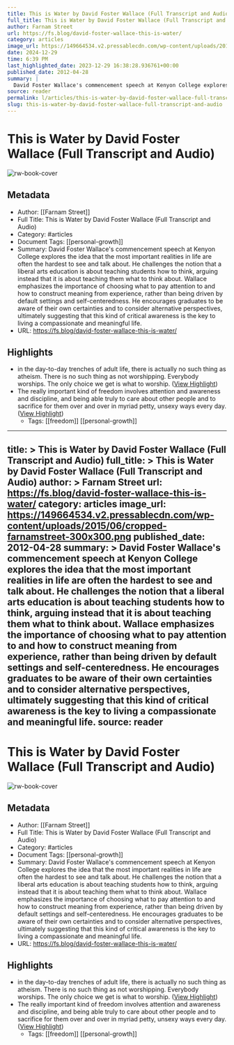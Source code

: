 ```yaml
---
title: This is Water by David Foster Wallace (Full Transcript and Audio)
full_title: This is Water by David Foster Wallace (Full Transcript and Audio)
author: Farnam Street
url: https://fs.blog/david-foster-wallace-this-is-water/
category: articles
image_url: https://149664534.v2.pressablecdn.com/wp-content/uploads/2015/06/cropped-farnamstreet-300x300.png
date: 2024-12-29
time: 6:39 PM
last_highlighted_date: 2023-12-29 16:38:28.936761+00:00
published_date: 2012-04-28
summary: |
  David Foster Wallace's commencement speech at Kenyon College explores the idea that the most important realities in life are often the hardest to see and talk about. He challenges the notion that a liberal arts education is about teaching students how to think, arguing instead that it is about teaching them what to think about. Wallace emphasizes the importance of choosing what to pay attention to and how to construct meaning from experience, rather than being driven by default settings and self-centeredness. He encourages graduates to be aware of their own certainties and to consider alternative perspectives, ultimately suggesting that this kind of critical awareness is the key to living a compassionate and meaningful life.
source: reader
permalink: l/articles/this-is-water-by-david-foster-wallace-full-transcript-and-audio
slug: this-is-water-by-david-foster-wallace-full-transcript-and-audio
---
```

# This is Water by David Foster Wallace (Full Transcript and Audio)

![rw-book-cover](https://149664534.v2.pressablecdn.com/wp-content/uploads/2015/06/cropped-farnamstreet-300x300.png)

## Metadata
- Author: [[Farnam Street]]
- Full Title: This is Water by David Foster Wallace (Full Transcript and Audio)
- Category: #articles
- Document Tags: [[personal-growth]] 
- Summary: David Foster Wallace's commencement speech at Kenyon College explores the idea that the most important realities in life are often the hardest to see and talk about. He challenges the notion that a liberal arts education is about teaching students how to think, arguing instead that it is about teaching them what to think about. Wallace emphasizes the importance of choosing what to pay attention to and how to construct meaning from experience, rather than being driven by default settings and self-centeredness. He encourages graduates to be aware of their own certainties and to consider alternative perspectives, ultimately suggesting that this kind of critical awareness is the key to living a compassionate and meaningful life.
- URL: https://fs.blog/david-foster-wallace-this-is-water/

## Highlights
- in the day-to-day trenches of adult life, there is actually no such thing as atheism. There is no such thing as not worshipping. Everybody worships. The only choice we get is what to worship. ([View Highlight](https://read.readwise.io/read/01hjv70dg4zx40vykg2specbk9))
- The really important kind of freedom involves attention and awareness and discipline, and being able truly to care about other people and to sacrifice for them over and over in myriad petty, unsexy ways every day. ([View Highlight](https://read.readwise.io/read/01hjv720a1fjqjw795ve14fkr6))
    - Tags: [[freedom]] [[personal-growth]] 


---
title: >
  This is Water by David Foster Wallace (Full Transcript and Audio)
full_title: >
  This is Water by David Foster Wallace (Full Transcript and Audio)
author: >
  Farnam Street
url: https://fs.blog/david-foster-wallace-this-is-water/
category: articles
image_url: https://149664534.v2.pressablecdn.com/wp-content/uploads/2015/06/cropped-farnamstreet-300x300.png
published_date: 2012-04-28
summary: >
  David Foster Wallace's commencement speech at Kenyon College explores the idea that the most important realities in life are often the hardest to see and talk about. He challenges the notion that a liberal arts education is about teaching students how to think, arguing instead that it is about teaching them what to think about. Wallace emphasizes the importance of choosing what to pay attention to and how to construct meaning from experience, rather than being driven by default settings and self-centeredness. He encourages graduates to be aware of their own certainties and to consider alternative perspectives, ultimately suggesting that this kind of critical awareness is the key to living a compassionate and meaningful life.
source: reader
---
# This is Water by David Foster Wallace (Full Transcript and Audio)

![rw-book-cover](https://149664534.v2.pressablecdn.com/wp-content/uploads/2015/06/cropped-farnamstreet-300x300.png)

## Metadata
- Author: [[Farnam Street]]
- Full Title: This is Water by David Foster Wallace (Full Transcript and Audio)
- Category: #articles
- Document Tags: [[personal-growth]] 
- Summary: David Foster Wallace's commencement speech at Kenyon College explores the idea that the most important realities in life are often the hardest to see and talk about. He challenges the notion that a liberal arts education is about teaching students how to think, arguing instead that it is about teaching them what to think about. Wallace emphasizes the importance of choosing what to pay attention to and how to construct meaning from experience, rather than being driven by default settings and self-centeredness. He encourages graduates to be aware of their own certainties and to consider alternative perspectives, ultimately suggesting that this kind of critical awareness is the key to living a compassionate and meaningful life.
- URL: https://fs.blog/david-foster-wallace-this-is-water/

## Highlights
- in the day-to-day trenches of adult life, there is actually no such thing as atheism. There is no such thing as not worshipping. Everybody worships. The only choice we get is what to worship. ([View Highlight](https://read.readwise.io/read/01hjv70dg4zx40vykg2specbk9))
- The really important kind of freedom involves attention and awareness and discipline, and being able truly to care about other people and to sacrifice for them over and over in myriad petty, unsexy ways every day. ([View Highlight](https://read.readwise.io/read/01hjv720a1fjqjw795ve14fkr6))
    - Tags: [[freedom]] [[personal-growth]] 


